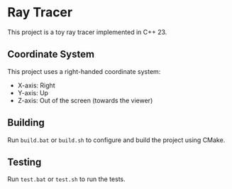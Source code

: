 # Ray Tracer

This project is a toy ray tracer implemented in C++ 23.

## Coordinate System

This project uses a right-handed coordinate system:
- X-axis: Right
- Y-axis: Up
- Z-axis: Out of the screen (towards the viewer)

## Building

Run `build.bat` or `build.sh` to configure and build the project using CMake.

## Testing

Run `test.bat` or `test.sh` to run the tests.
